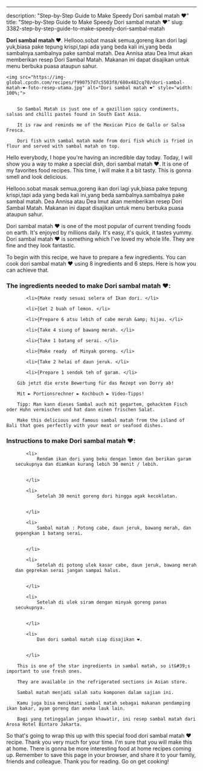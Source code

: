 ---
description: "Step-by-Step Guide to Make Speedy Dori sambal matah ❤️"
title: "Step-by-Step Guide to Make Speedy Dori sambal matah ❤️"
slug: 3382-step-by-step-guide-to-make-speedy-dori-sambal-matah

<p>
	<strong>Dori sambal matah ❤️</strong>. 
	Hellooo.sobat masak semua,goreng ikan dori lagi yuk,biasa pake tepung krispi,tapi ada yang beda kali ini,yang beda sambalnya.sambalnya pake sambal matah. Dea Annisa atau Dea Imut akan memberikan resep Dori Sambal Matah. Makanan ini dapat disajikan untuk menu berbuka puasa ataupun sahur.
</p>
<p>
	
	<img src="https://img-global.cpcdn.com/recipes/f990757d7c5503f8/680x482cq70/dori-sambal-matah-❤️-foto-resep-utama.jpg" alt="Dori sambal matah ❤️" style="width: 100%;">
	
	
		So Sambal Matah is just one of a gazillion spicy condiments, salsas and chilli pastes found in South East Asia.
	
		It is raw and reminds me of the Mexican Pico de Gallo or Salsa Fresca.
	
		Dori fish with sambal matah made from dori fish which is fried in flour and served with sambal matah on top.
	
</p>
<p>
	Hello everybody, I hope you're having an incredible day today. Today, I will show you a way to make a special dish, dori sambal matah ❤️. It is one of my favorites food recipes. This time, I will make it a bit tasty. This is gonna smell and look delicious.
</p>
	
<p>
	Hellooo.sobat masak semua,goreng ikan dori lagi yuk,biasa pake tepung krispi,tapi ada yang beda kali ini,yang beda sambalnya.sambalnya pake sambal matah. Dea Annisa atau Dea Imut akan memberikan resep Dori Sambal Matah. Makanan ini dapat disajikan untuk menu berbuka puasa ataupun sahur.
</p>
<p>
	Dori sambal matah ❤️ is one of the most popular of current trending foods on earth. It's enjoyed by millions daily. It's easy, it's quick, it tastes yummy. Dori sambal matah ❤️ is something which I've loved my whole life. They are fine and they look fantastic.
</p>

<p>
To begin with this recipe, we have to prepare a few ingredients. You can cook dori sambal matah ❤️ using 8 ingredients and 6 steps. Here is how you can achieve that.
</p>

<h3>The ingredients needed to make Dori sambal matah ❤️:</h3>

<ol>
	
		<li>{Make ready sesuai selera of Ikan dori. </li>
	
		<li>{Get 2 buah of lemon. </li>
	
		<li>{Prepare 6 atsu lebih of cabe merah &amp; hijau. </li>
	
		<li>{Take 4 siung of bawang merah. </li>
	
		<li>{Take 1 batang of serai. </li>
	
		<li>{Make ready  of Minyak goreng. </li>
	
		<li>{Take 2 helai of daun jeruk. </li>
	
		<li>{Prepare 1 sendok teh of garam. </li>
	
</ol>
<p>
	
		Gib jetzt die erste Bewertung für das Rezept von Dorry ab!
	
		Mit ► Portionsrechner ► Kochbuch ► Video-Tipps!
	
		Tipp: Man kann dieses Sambal auch mit gegartem, gehacktem Fisch oder Huhn vermischen und hat dann einen frischen Salat.
	
		Make this delicious and famous sambal matah from the island of Bali that goes perfectly with your meat or seafood dishes.
	
</p>

<h3>Instructions to make Dori sambal matah ❤️:</h3>

<ol>
	
		<li>
			Rendam ikan dori yang beku dengan lemon dan berikan garam secukupnya dan diamkan kurang lebih 30 menit / lebih.
			
			
		</li>
	
		<li>
			Setelah 30 menit goreng dori hingga agak kecoklatan.
			
			
		</li>
	
		<li>
			Sambal matah : Potong cabe, daun jeruk, bawang merah, dan gepengkan 1 batang serai.
			
			
		</li>
	
		<li>
			Setelah di potong ulek kasar cabe, daun jeruk, bawang merah dan geprekan serai jangan sampai halus.
			
			
		</li>
	
		<li>
			Setelah di ulek siram dengan minyak goreng panas secukupnya.
			
			
		</li>
	
		<li>
			Dan dori sambal matah siap disajikan ❤️.
			
			
		</li>
	
</ol>

<p>
	
		This is one of the star ingredients in sambal matah, so it&#39;s important to use fresh ones.
	
		They are available in the refrigerated sections in Asian store.
	
		Sambal matah menjadi salah satu komponen dalam sajian ini.
	
		Kamu juga bisa menikmati sambal matah sebagai makanan pendamping ikan bakar, ayam goreng dan aneka lauk lain.
	
		Bagi yang tetinggalan jangan khawatir, ini resep sambal matah dari Arosa Hotel Bintaro Jakarta.
	
</p>

<p>
	So that's going to wrap this up with this special food dori sambal matah ❤️ recipe. Thank you very much for your time. I'm sure that you will make this at home. There is gonna be more interesting food at home recipes coming up. Remember to save this page in your browser, and share it to your family, friends and colleague. Thank you for reading. Go on get cooking!
</p>
